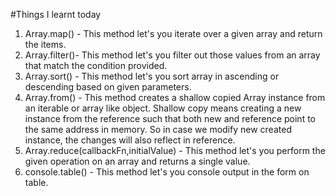 #Things I learnt today

1. Array.map() - This method let's you iterate over a given array and return the items.
2. Array.filter()- This method let's you filter out those values from an array that match the condition provided.
3. Array.sort() - This method let's you sort array in ascending or descending based on given parameters.
4. Array.from() - This method creates a shallow copied Array instance from an iterable or array like object. Shallow copy means creating a new instance from the reference such that both new and reference point to the same address in memory. So in case we modify new created instance, the changes will also reflect in reference.
5. Array.reduce(callbackFn,initialValue) - This method let's you perform the given operation on an array and returns a single value.
6. console.table() - This method let's you console output in the form on table.
